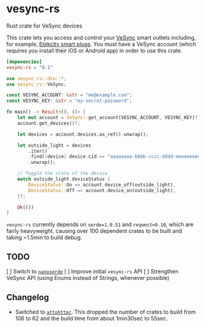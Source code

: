 # vesync-rs
Rust crate for VeSync devices

This crate lets you access and control your [VeSync](https://www.vesync.com/) smart outlets including, for example, [Etekcity smart plugs](https://smile.amazon.com/gp/product/B074GVPYPY/). You must have a VeSync account (which requires you install their iOS or Android app) in order to use this crate.

```toml
[depenencies]
vesync-rs = "0.1"
```

```rust
use vesync_rs::dto::*;
use vesync_rs::VeSync;

const VESYNC_ACCOUNT: &str = "me@example.com";
const VESYNC_KEY: &str = "my-secret-password";

fn main() -> Result<(), ()> {
    let mut account = VeSync::get_account(VESYNC_ACCOUNT, VESYNC_KEY)?;
    account.get_devices()?;

    let devices = account.devices.as_ref().unwrap();

    let outside_light = devices
        .iter()
        .find(|device| device.cid == "aaaaaaaa-bbbb-cccc-dddd-eeeeeeeeeeee")
        .unwrap();

    // Toggle the state of the device
    match outside_light.deviceStatus {
        DeviceStatus::On => account.device_off(outside_light),
        DeviceStatus::Off => account.device_on(outside_light),
    }?;

    Ok(())
}
```

`vesync-rs` currently depends on `serde=1.0.51` and `reqwest=0.10`, which are fairly heavyweight, causing over 100 dependent crates to be built and taking ~1.5min to build debug.

## TODO
[ ] Switch to [`nanoserde`](https://docs.rs/nanoserde/0.1.2/nanoserde/)
[ ] Improve initial `vesync-rs` API
[ ] Strengthen VeSync API (using Enums instead of Strings, whenever possible)


## Changelog
* Switched to [`attohttpc`](https://github.com/sbstp/attohttpc). This dropped the number of crates to build from 106 to 62 and the build time from about 1min30sec to 55sec.